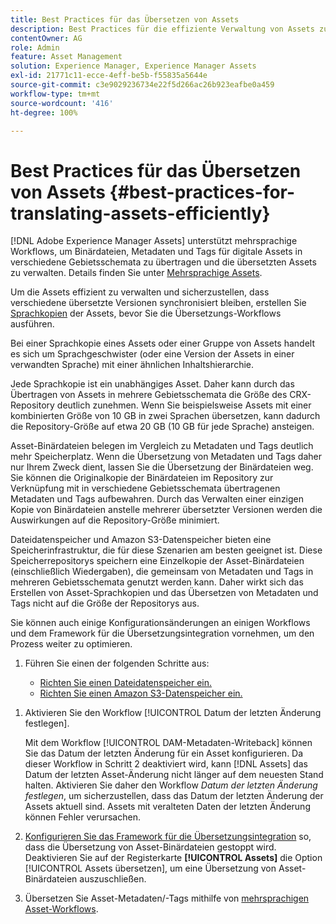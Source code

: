 ```yaml
---
title: Best Practices für das Übersetzen von Assets
description: Best Practices für die effiziente Verwaltung von Assets zur Synchronisation verschiedener übersetzter Versionen und zur Optimierung von Übersetzungs-Workflows.
contentOwner: AG
role: Admin
feature: Asset Management
solution: Experience Manager, Experience Manager Assets
exl-id: 21771c11-ecce-4eff-be5b-f55835a5644e
source-git-commit: c3e9029236734e22f5d266ac26b923eafbe0a459
workflow-type: tm+mt
source-wordcount: '416'
ht-degree: 100%

---
```


# Best Practices für das Übersetzen von Assets {#best-practices-for-translating-assets-efficiently}

[!DNL Adobe Experience Manager Assets] unterstützt mehrsprachige Workflows, um Binärdateien, Metadaten und Tags für digitale Assets in verschiedene Gebietsschemata zu übertragen und die übersetzten Assets zu verwalten. Details finden Sie unter [Mehrsprachige Assets](multilingual-assets.md).

Um die Assets effizient zu verwalten und sicherzustellen, dass verschiedene übersetzte Versionen synchronisiert bleiben, erstellen Sie [Sprachkopien](preparing-assets-for-translation.md) der Assets, bevor Sie die Übersetzungs-Workflows ausführen.

Bei einer Sprachkopie eines Assets oder einer Gruppe von Assets handelt es sich um Sprachgeschwister (oder eine Version der Assets in einer verwandten Sprache) mit einer ähnlichen Inhaltshierarchie.

Jede Sprachkopie ist ein unabhängiges Asset. Daher kann durch das Übertragen von Assets in mehrere Gebietsschemata die Größe des CRX-Repository deutlich zunehmen. Wenn Sie beispielsweise Assets mit einer kombinierten Größe von 10 GB in zwei Sprachen übersetzen, kann dadurch die Repository-Größe auf etwa 20 GB (10 GB für jede Sprache) ansteigen.

Asset-Binärdateien belegen im Vergleich zu Metadaten und Tags deutlich mehr Speicherplatz. Wenn die Übersetzung von Metadaten und Tags daher nur Ihrem Zweck dient, lassen Sie die Übersetzung der Binärdateien weg. Sie können die Originalkopie der Binärdateien im Repository zur Verknüpfung mit in verschiedene Gebietsschemata übertragenen Metadaten und Tags aufbewahren. Durch das Verwalten einer einzigen Kopie von Binärdateien anstelle mehrerer übersetzter Versionen werden die Auswirkungen auf die Repository-Größe minimiert.

Dateidatenspeicher und Amazon S3-Datenspeicher bieten eine Speicherinfrastruktur, die für diese Szenarien am besten geeignet ist. Diese Speicherrepositorys speichern eine Einzelkopie der Asset-Binärdateien (einschließlich Wiedergaben), die gemeinsam von Metadaten und Tags in mehreren Gebietsschemata genutzt werden kann. Daher wirkt sich das Erstellen von Asset-Sprachkopien und das Übersetzen von Metadaten und Tags nicht auf die Größe der Repositorys aus.

Sie können auch einige Konfigurationsänderungen an einigen Workflows und dem Framework für die Übersetzungsintegration vornehmen, um den Prozess weiter zu optimieren.

1. Führen Sie einen der folgenden Schritte aus:

   * [Richten Sie einen Dateidatenspeicher ein.](/help/sites-deploying/data-store-config.md)
   * [Richten Sie einen Amazon S3-Datenspeicher ein.](/help/sites-deploying/data-store-config.md)

<!--
1. Disable the [DAM MetaData Write-back](/help/sites-administering/workflow-offloader.md#disable-offloading) workflow.

   As the name suggests, the [!UICONTROL DAM Metadata Writeback] workflow rewrites the metadata to the binary file. Because the metadata changes after translation, writing it back to the binary file generates a different binary for a language copy.

   >[!NOTE]
   >
   >Disabling the [!UICONTROL DAM MetaData Writeback] workflow turns off XMP metadata write-back on asset binaries. Consequently, future metadata changes are no longer be saved within the assets. Evaluate the consequences before disabling this workflow.
-->

1. Aktivieren Sie den Workflow [!UICONTROL Datum der letzten Änderung festlegen].

   Mit dem Workflow [!UICONTROL DAM-Metadaten-Writeback] können Sie das Datum der letzten Änderung für ein Asset konfigurieren. Da dieser Workflow in Schritt 2 deaktiviert wird, kann [!DNL Assets] das Datum der letzten Asset-Änderung nicht länger auf dem neuesten Stand halten. Aktivieren Sie daher den Workflow *Datum der letzten Änderung festlegen*, um sicherzustellen, dass das Datum der letzten Änderung der Assets aktuell sind. Assets mit veralteten Daten der letzten Änderung können Fehler verursachen.

1. [Konfigurieren Sie das Framework für die Übersetzungsintegration](/help/sites-administering/tc-tic.md) so, dass die Übersetzung von Asset-Binärdateien gestoppt wird. Deaktivieren Sie auf der Registerkarte **[!UICONTROL Assets]** die Option [!UICONTROL Assets übersetzen], um eine Übersetzung von Asset-Binärdateien auszuschließen. 
1. Übersetzen Sie Asset-Metadaten/-Tags mithilfe von [mehrsprachigen Asset-Workflows](multilingual-assets.md).
